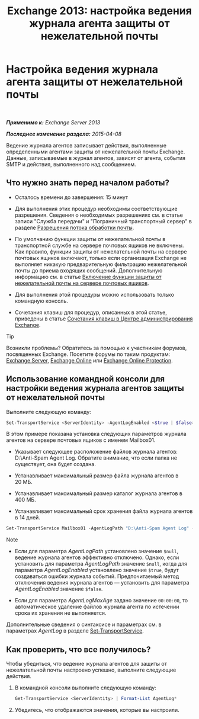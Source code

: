 ﻿---
title: 'Exchange 2013: настройка ведения журнала агента защиты от нежелательной почты'
TOCTitle: Настройка ведения журнала агента защиты от нежелательной почты
ms:assetid: df157ca3-ad8e-4302-acbc-5fbb8570c21d
ms:mtpsurl: https://technet.microsoft.com/ru-ru/library/Bb691337(v=EXCHG.150)
ms:contentKeyID: 50489218
ms.date: 04/30/2018
mtps_version: v=EXCHG.150
ms.translationtype: HT
---

# Настройка ведения журнала агента защиты от нежелательной почты

 

_**Применимо к:** Exchange Server 2013_

_**Последнее изменение раздела:** 2015-04-08_

Ведение журнала агентов записывает действия, выполненные определенными агентами защиты от нежелательной почты Exchange. Данные, записываемые в журнал агентов, зависят от агента, события SMTP и действия, выполненного над сообщением.

## Что нужно знать перед началом работы?

  - Осталось времени до завершения: 15 минут

  - Для выполнения этих процедур необходимы соответствующие разрешения. Сведения о необходимых разрешениях см. в статье записи "Служба передачи" и "Пограничный транспортный сервер" в разделе [Разрешения потока обработки почты](mail-flow-permissions-exchange-2013-help.md).

  - По умолчанию функции защиты от нежелательной почты в транспортной службе на сервере почтовых ящиков не включены. Как правило, функции защиты от нежелательной почты на сервере почтовых ящиков включают, только если организация Exchange не выполняет никакую предварительную фильтрацию нежелательной почты до приема входящих сообщений. Дополнительную информацию см. в статье [Включение функции защиты от нежелательной почты на сервере почтовых ящиков](enable-anti-spam-functionality-on-mailbox-servers-exchange-2013-help.md).

  - Для выполнения этой процедуры можно использовать только командную консоль.

  - Сочетания клавиш для процедур, описанных в этой статье, приведены в статье [Сочетания клавиш в Центре администрирования Exchange](keyboard-shortcuts-in-the-exchange-admin-center-exchange-online-protection-help.md).

> [!TIP]  
> Возникли проблемы? Обратитесь за помощью к участникам форумов, посвященных Exchange. Посетите форумы по таким продуктам: <a href="https://go.microsoft.com/fwlink/p/?linkid=60612">Exchange Server</a>, <a href="https://go.microsoft.com/fwlink/p/?linkid=267542">Exchange Online</a> или <a href="https://go.microsoft.com/fwlink/p/?linkid=285351">Exchange Online Protection</a>.


## Использование командной консоли для настройки ведения журнала агентов защиты от нежелательной почты

Выполните следующую команду:

```powershell
Set-TransportService <ServerIdentity> -AgentLogEnabled <$true | $false> -AgentLogMaxAge <dd.hh:mm:ss> -AgentLogMaxDirectorySize <Size> -AgentLogMaxFileSize <Size> -AgentLogPath <LocalFilePath>
```

В этом примере показана установка следующих параметров журнала агентов на сервере почтовых ящиков с именем Mailbox01.

  -  Указывает следующее расположение файлов журнала агентов: D:\\Anti-Spam Agent Log. Обратите внимание, что если папка не существует, она будет создана.

  -  Устанавливает максимальный размер файла журнала агентов в 20 МБ.

  -  Устанавливает максимальный размер каталог журнала агентов в 400 МБ.

  -  Устанавливает максимальный срок хранения файла журнала агентов в 14 дней.

<!-- end list -->

```powershell
Set-TransportService Mailbox01 -AgentLogPath "D:\Anti-Spam Agent Log" -AgentLogMaxFileSize 20MB -AgentLogMaxDirectorySize 400MB -AgentLogMaxAge 14.00:00:00
```

> [!NOTE]  
> <ul><li><p>Если для параметра <em>AgentLogPath</em> установлено значение <code>$null</code>, ведение журнала агентов эффективно отключено. Однако, если установить для параметра <em>AgentLogPath</em> значение <code>$null</code>, когда для параметра <em>AgentLogEnabled</em> установлено значение <code>$true</code>, будут создаваться ошибки журнала событий. Предпочитаемый метод отключения ведения журнала агентов — установить для параметра <em>AgentLogEnabled</em> значение <code>$false</code>.</p></li>
> <li><p>Если для параметра <em>AgentLogMaxAge</em> задано значение <code>00:00:00</code>, то автоматическое удаление файлов журнала агента по истечении срока их хранения не выполняется.</p></li>
</ul>


Дополнительные сведения о синтаксисе и параметрах см. в параметрах *AgentLog* в разделе [Set-TransportService](https://technet.microsoft.com/ru-ru/library/jj215682\(v=exchg.150\)).

## Как проверить, что все получилось?

Чтобы убедиться, что ведение журнала агентов для защиты от нежелательной почты настроено успешно, выполните следующие действия.

1.  В командной консоли выполните следующую команду:
    
    ```powershell
    Get-TransportService <ServerIdentity> | Format-List AgentLog*
    ```
2.  Убедитесь, что отображаются значения, которые вы настроили.

